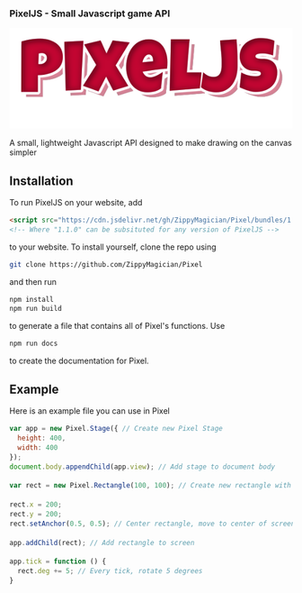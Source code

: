 ### PixelJS - Small Javascript game API

![PixelJS Logo](https://raw.githubusercontent.com/ZippyMagician/Pixel/master/assets/pixeljs.png)

A small, lightweight Javascript API designed to make drawing on the canvas simpler

## Installation
To run PixelJS on your website, add
```html
<script src="https://cdn.jsdelivr.net/gh/ZippyMagician/Pixel/bundles/1.1.0/Pixel.min.js"></script>
<!-- Where "1.1.0" can be subsituted for any version of PixelJS -->
```
to your website. To install yourself, clone the repo using
```sh
git clone https://github.com/ZippyMagician/Pixel
```
and then run
```sh
npm install
npm run build
```
to generate a file that contains all of Pixel's functions. Use
```sh
npm run docs
```
to create the documentation for Pixel.

## Example
Here is an example file you can use in Pixel
```js
var app = new Pixel.Stage({ // Create new Pixel Stage
  height: 400,
  width: 400
});
document.body.appendChild(app.view); // Add stage to document body

var rect = new Pixel.Rectangle(100, 100); // Create new rectangle with width and height of 100

rect.x = 200;
rect.y = 200;
rect.setAnchor(0.5, 0.5); // Center rectangle, move to center of screen

app.addChild(rect); // Add rectangle to screen

app.tick = function () {
  rect.deg += 5; // Every tick, rotate 5 degrees
}
```
